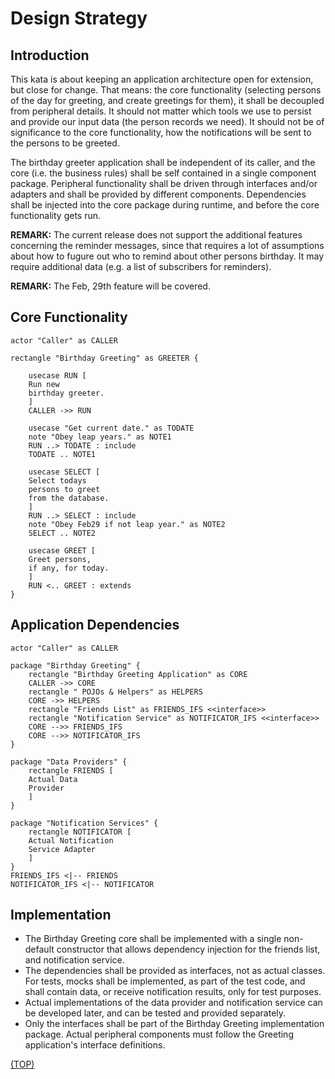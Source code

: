 # Design Strategy
## Introduction
This kata is about keeping an application architecture open
for extension, but close for change. That means: the core
functionality (selecting persons of the day for greeting, and
create greetings for them), it shall be decoupled from
peripheral details. It should not matter which tools we use
to persist and provide our input
data (the person records we need). It should not be of significance
to the core functionality, how the notifications will be sent to
the persons to be greeted.

The birthday greeter application shall be independent of
its caller, and the core (i.e. the business rules) shall be
self contained in a single component package. Peripheral
functionality shall be driven through interfaces and/or adapters
and shall be provided by different components.
Dependencies shall be injected into the core package
during runtime, and before the core functionality gets run.

**REMARK:** The current release does not support the additional
features concerning the reminder messages, since that requires
a lot of assumptions about how to fugure out who to remind
about other persons birthday. It may require additional data
(e.g. a list of subscribers for reminders).

**REMARK:** The Feb, 29th feature will be covered.

## Core Functionality
```plantuml
actor "Caller" as CALLER

rectangle "Birthday Greeting" as GREETER {

    usecase RUN [
    Run new 
    birthday greeter.
    ]
    CALLER ->> RUN
    
    usecase "Get current date." as TODATE
    note "Obey leap years." as NOTE1
    RUN ..> TODATE : include
    TODATE .. NOTE1
    
    usecase SELECT [
    Select todays
    persons to greet
    from the database.
    ]
    RUN ..> SELECT : include
    note "Obey Feb29 if not leap year." as NOTE2
    SELECT .. NOTE2

    usecase GREET [
    Greet persons,
    if any, for today.
    ]
    RUN <.. GREET : extends
}
```

## Application Dependencies
```plantuml
actor "Caller" as CALLER

package "Birthday Greeting" {
    rectangle "Birthday Greeting Application" as CORE
    CALLER ->> CORE
    rectangle " POJOs & Helpers" as HELPERS
    CORE ->> HELPERS
    rectangle "Friends List" as FRIENDS_IFS <<interface>>
    rectangle "Notification Service" as NOTIFICATOR_IFS <<interface>>
    CORE -->> FRIENDS_IFS
    CORE -->> NOTIFICATOR_IFS
}

package "Data Providers" {
    rectangle FRIENDS [
    Actual Data
    Provider
    ]
}

package "Notification Services" {
    rectangle NOTIFICATOR [
    Actual Notification
    Service Adapter
    ]
}
FRIENDS_IFS <|-- FRIENDS
NOTIFICATOR_IFS <|-- NOTIFICATOR
```

## Implementation
* The Birthday Greeting core shall be implemented with a
single non-default constructor that allows dependency
injection for the friends list, and notification service.
* The dependencies shall be provided as interfaces, not as
actual classes. For tests, mocks shall be implemented, as
part of the test code, and shall contain data, or receive
notification results, only for test purposes.
* Actual implementations of the data provider and
notification service can be developed later, and can be
tested and provided separately.
* Only the interfaces shall be part of the Birthday Greeting
implementation package. Actual peripheral components must
follow the Greeting application's interface definitions.

[(TOP)](#design-strategy)